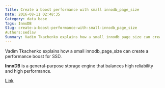 ```yaml
---
Title: Create a boost performance with small innodb_page_size
Date: 2016-08-11 02:48:35
Category: data base
Tags: InnoDB
Slug: create-a-boost-performance-with-small-innodb_page_size
Authors:sedlav
Summary: Vadim Tkachenko explains how a small innodb_page_size can create a performance boost for SSD.InnoDB is a general-purpose storage engine that balances
---
```


Vadim Tkachenko explains how a small innodb_page_size can create a performance boost for SSD.

**InnoDB** is a general-purpose storage engine that balances high reliability and high performance.

[Link](http://dev.mysql.com/doc/refman/5.7/en/innodb-introduction.html)

